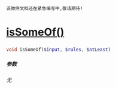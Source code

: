     该微件文档还在紧急编写中,敬请期待!
[isSomeOf()](http://twinh.github.com/widget/api/isSomeOf)
=========================================================



### 
```php
void isSomeOf($input, $rules, $atLeast)
```

##### 参数
*无*

